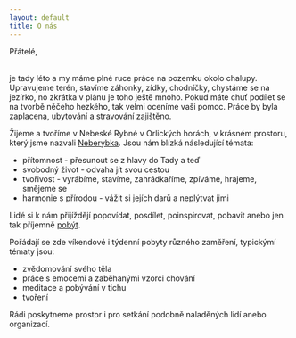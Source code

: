 ```yaml
---
layout: default
title: O nás
---
```


<p class="message">
  Přátelé, <br/> <br/>

  je tady léto a my máme plné ruce práce na pozemku okolo chalupy. Upravujeme terén, stavíme záhonky, zídky, chodníčky, chystáme se na jezírko, no zkrátka v plánu je toho ještě mnoho. Pokud máte chuť podílet se na tvorbě něčeho hezkého, tak velmi oceníme vaši pomoc. Práce by byla zaplacena, ubytování a stravování zajištěno.
</p>

Žijeme a tvoříme v Nebeské Rybné v Orlických horách, v krásném prostoru, který jsme nazvali <a href="/neberybka">Neberybka</a>. Jsou nám blízká následující témata:

* přítomnost - přesunout se z hlavy do Tady a teď
* svobodný život - odvaha jít svou cestou
* tvořivost - vyrábíme, stavíme, zahrádkaříme, zpíváme, hrajeme, smějeme se
* harmonie s přírodou - vážit si jejích darů a neplýtvat jimi


Lidé si k nám přijíždějí popovídat, posdílet, poinspirovat, pobavit anebo jen tak příjemně <a href="/pobyvani">pobýt</a>.

Pořádají se zde víkendové i týdenní pobyty různého zaměření, typickýmí tématy jsou:

* zvědomování svého těla
* práce s emocemi a zaběhanými vzorci chování
* meditace a pobývání v tichu
* tvoření

Rádi poskytneme prostor i pro setkání podobně naladěných lidí anebo organizací.
